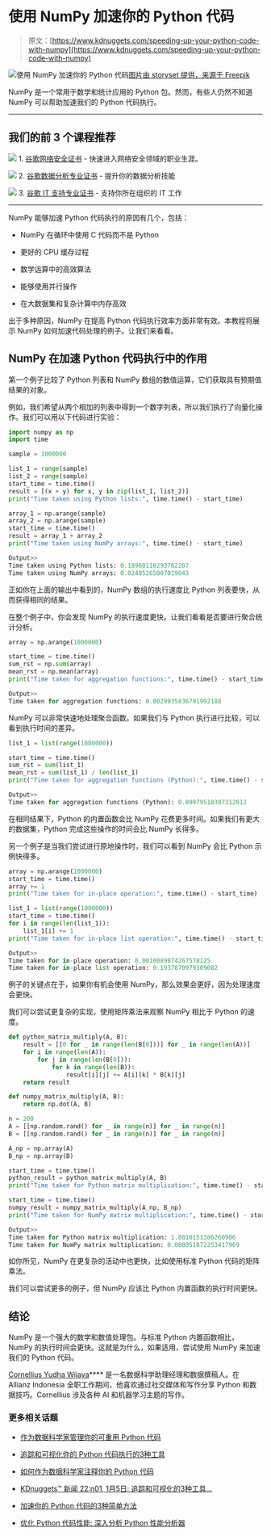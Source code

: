 # 使用 NumPy 加速你的 Python 代码

> 原文：[https://www.kdnuggets.com/speeding-up-your-python-code-with-numpy](https://www.kdnuggets.com/speeding-up-your-python-code-with-numpy)

![使用 NumPy 加速你的 Python 代码](../Images/b64f632158a37d94ca844c89dd824ab7.png)[图片由 storyset 提供，来源于 Freepik](https://www.freepik.com/free-vector/market-launch-concept-illustration_7171502.htm#fromView=search&page=1&position=3&uuid=715fea93-5839-4794-b955-1691b8cf44f5)

NumPy 是一个常用于数学和统计应用的 Python 包。然而，有些人仍然不知道 NumPy 可以帮助加速我们的 Python 代码执行。

* * *

## 我们的前 3 个课程推荐

![](../Images/0244c01ba9267c002ef39d4907e0b8fb.png) 1\. [谷歌网络安全证书](https://www.kdnuggets.com/google-cybersecurity) - 快速进入网络安全领域的职业生涯。

![](../Images/e225c49c3c91745821c8c0368bf04711.png) 2\. [谷歌数据分析专业证书](https://www.kdnuggets.com/google-data-analytics) - 提升你的数据分析技能

![](../Images/0244c01ba9267c002ef39d4907e0b8fb.png) 3\. [谷歌 IT 支持专业证书](https://www.kdnuggets.com/google-itsupport) - 支持你所在组织的 IT 工作

* * *

NumPy 能够加速 Python 代码执行的原因有几个，包括：

+   NumPy 在循环中使用 C 代码而不是 Python

+   更好的 CPU 缓存过程

+   数学运算中的高效算法

+   能够使用并行操作

+   在大数据集和复杂计算中内存高效

出于多种原因，NumPy 在提高 Python 代码执行效率方面非常有效。本教程将展示 NumPy 如何加速代码处理的例子。让我们来看看。

## NumPy 在加速 Python 代码执行中的作用

第一个例子比较了 Python 列表和 NumPy 数组的数值运算，它们获取具有预期值结果的对象。

例如，我们希望从两个相加的列表中得到一个数字列表，所以我们执行了向量化操作。我们可以用以下代码进行实验：

```py
import numpy as np
import time

sample = 1000000

list_1 = range(sample)
list_2 = range(sample)
start_time = time.time()
result = [(x + y) for x, y in zip(list_1, list_2)]
print("Time taken using Python lists:", time.time() - start_time)

array_1 = np.arange(sample)
array_2 = np.arange(sample)
start_time = time.time()
result = array_1 + array_2
print("Time taken using NumPy arrays:", time.time() - start_time)
```

```py
Output>>
Time taken using Python lists: 0.18960118293762207
Time taken using NumPy arrays: 0.02495265007019043
```

正如你在上面的输出中看到的，NumPy 数组的执行速度比 Python 列表要快，从而获得相同的结果。

在整个例子中，你会发现 NumPy 的执行速度更快。让我们看看是否要进行聚合统计分析。

```py
array = np.arange(1000000)

start_time = time.time()
sum_rst = np.sum(array)
mean_rst = np.mean(array)
print("Time taken for aggregation functions:", time.time() - start_time)
```

```py
Output>> 
Time taken for aggregation functions: 0.0029935836791992188
```

NumPy 可以非常快速地处理聚合函数。如果我们与 Python 执行进行比较，可以看到执行时间的差异。

```py
list_1 = list(range(1000000))

start_time = time.time()
sum_rst = sum(list_1)
mean_rst = sum(list_1) / len(list_1)
print("Time taken for aggregation functions (Python):", time.time() - start_time)
```

```py
Output>>
Time taken for aggregation functions (Python): 0.09979510307312012
```

在相同结果下，Python 的内置函数会比 NumPy 花费更多时间。如果我们有更大的数据集，Python 完成这些操作的时间会比 NumPy 长得多。

另一个例子是当我们尝试进行原地操作时，我们可以看到 NumPy 会比 Python 示例快得多。

```py
array = np.arange(1000000)
start_time = time.time()
array += 1
print("Time taken for in-place operation:", time.time() - start_time)
```

```py
list_1 = list(range(1000000))
start_time = time.time()
for i in range(len(list_1)):
    list_1[i] += 1
print("Time taken for in-place list operation:", time.time() - start_time)
```

```py
Output>>
Time taken for in-place operation: 0.0010089874267578125
Time taken for in-place list operation: 0.1937870979309082
```

例子的关键点在于，如果你有机会使用 NumPy，那么效果会更好，因为处理速度会更快。

我们可以尝试更复杂的实现，使用矩阵乘法来观察 NumPy 相比于 Python 的速度。

```py
def python_matrix_multiply(A, B):
    result = [[0 for _ in range(len(B[0]))] for _ in range(len(A))]
    for i in range(len(A)):
        for j in range(len(B[0])):
            for k in range(len(B)):
                result[i][j] += A[i][k] * B[k][j]
    return result

def numpy_matrix_multiply(A, B):
    return np.dot(A, B)

n = 200
A = [[np.random.rand() for _ in range(n)] for _ in range(n)]
B = [[np.random.rand() for _ in range(n)] for _ in range(n)]

A_np = np.array(A)
B_np = np.array(B)

start_time = time.time()
python_result = python_matrix_multiply(A, B)
print("Time taken for Python matrix multiplication:", time.time() - start_time)

start_time = time.time()
numpy_result = numpy_matrix_multiply(A_np, B_np)
print("Time taken for NumPy matrix multiplication:", time.time() - start_time)
```

```py
Output>>
Time taken for Python matrix multiplication: 1.8010151386260986
Time taken for NumPy matrix multiplication: 0.008051872253417969
```

如你所见，NumPy 在更复杂的活动中也更快，比如使用标准 Python 代码的矩阵乘法。

我们可以尝试更多的例子，但 NumPy 应该比 Python 内置函数的执行时间更快。

## 结论

NumPy 是一个强大的数学和数值处理包。与标准 Python 内置函数相比，NumPy 的执行时间会更快。这就是为什么，如果适用，尝试使用 NumPy 来加速我们的 Python 代码。

**[](https://www.linkedin.com/in/cornellius-yudha-wijaya/)**[Cornellius Yudha Wijaya](https://www.linkedin.com/in/cornellius-yudha-wijaya/)**** 是一名数据科学助理经理和数据撰稿人。在 Allianz Indonesia 全职工作期间，他喜欢通过社交媒体和写作分享 Python 和数据技巧。Cornellius 涉及各种 AI 和机器学习主题的写作。

### 更多相关话题

+   [作为数据科学家管理你的可重用 Python 代码](https://www.kdnuggets.com/2021/06/managing-reusable-python-code-data-scientist.html)

+   [追踪和可视化你的 Python 代码执行的3种工具](https://www.kdnuggets.com/2021/12/3-tools-track-visualize-execution-python-code.html)

+   [如何作为数据科学家注释你的 Python 代码](https://www.kdnuggets.com/how-to-comment-your-python-code-as-a-data-scientist)

+   [KDnuggets™ 新闻 22:n01, 1月5日: 追踪和可视化的3种工具…](https://www.kdnuggets.com/2022/n01.html)

+   [加速你的 Python 代码的3种简单方法](https://www.kdnuggets.com/2022/10/3-simple-ways-speed-python-code.html)

+   [优化 Python 代码性能: 深入分析 Python 性能分析器](https://www.kdnuggets.com/2023/02/optimizing-python-code-performance-deep-dive-python-profilers.html)
